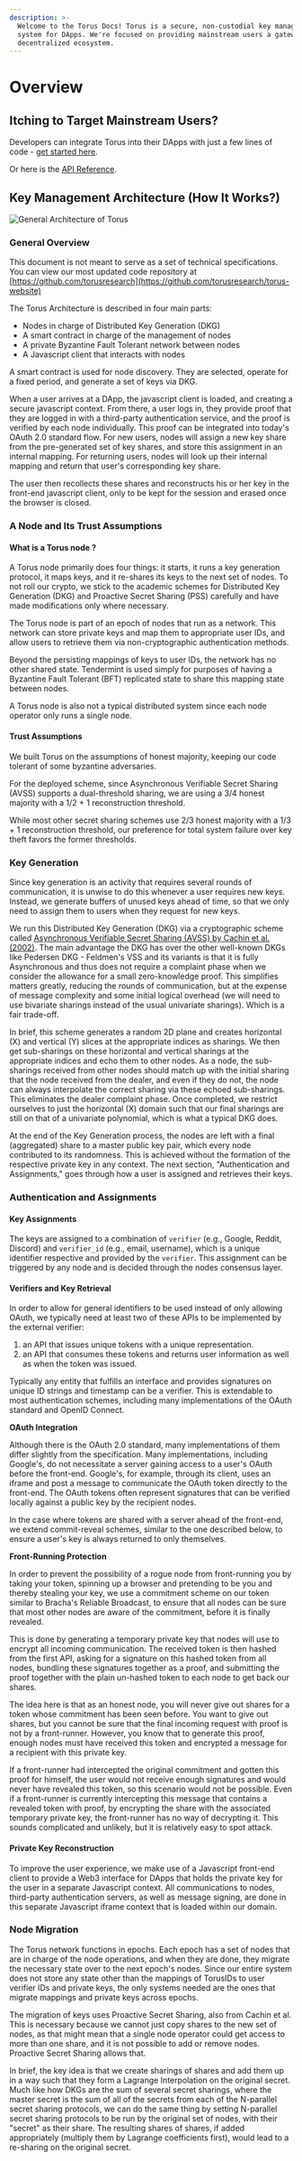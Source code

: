 ```yaml
---
description: >-
  Welcome to the Torus Docs! Torus is a secure, non-custodial key management
  system for DApps. We're focused on providing mainstream users a gateway to the
  decentralized ecosystem.
---
```


# Overview

## Itching to Target Mainstream Users?

Developers can integrate Torus into their DApps with just a few lines of code - [get started here](getting-started.md).

Or here is the [API Reference](api-reference/class.md).

## Key Management Architecture \(How It Works?\)

![General Architecture of Torus](.gitbook/assets/image.png)

### General Overview <a id="general-overview"></a>

This document is not meant to serve as a set of technical specifications. You can view our most updated code repository at [https://github.com/torusresearch](https://github.com/torusresearch/torus-website)​‌

The Torus Architecture is described in four main parts:‌

* Nodes in charge of Distributed Key Generation \(DKG\)
* A smart contract in charge of the management of nodes
* A private Byzantine Fault Tolerant network between nodes
* A Javascript client that interacts with nodes

A smart contract is used for node discovery. They are selected, operate for a fixed period, and generate a set of keys via DKG.‌

When a user arrives at a DApp, the javascript client is loaded, and creating a secure javascript context. From there, a user logs in, they provide proof that they are logged in with a third-party authentication service, and the proof is verified by each node individually. This proof can be integrated into today's OAuth 2.0 standard flow. For new users, nodes will assign a new key share from the pre-generated set of key shares, and store this assignment in an internal mapping. For returning users, nodes will look up their internal mapping and return that user's corresponding key share.‌

The user then recollects these shares and reconstructs his or her key in the front-end javascript client, only to be kept for the session and erased once the browser is closed.‌

### A Node and Its Trust Assumptions <a id="a-node-and-its-trust-assumptions"></a>

#### What is a Torus node ? <a id="what-a-torus-node-is"></a>

A Torus node primarily does four things: it starts, it runs a key generation protocol, it maps keys, and it re-shares its keys to the next set of nodes. To not roll our crypto, we stick to the academic schemes for Distributed Key Generation \(DKG\) and Proactive Secret Sharing \(PSS\) carefully and have made modifications only where necessary.‌

The Torus node is part of an epoch of nodes that run as a network. This network can store private keys and map them to appropriate user IDs, and allow users to retrieve them via non-cryptographic authentication methods.‌

Beyond the persisting mappings of keys to user IDs, the network has no other shared state. Tendermint is used simply for purposes of having a Byzantine Fault Tolerant \(BFT\) replicated state to share this mapping state between nodes.‌

A Torus node is also not a typical distributed system since each node operator only runs a single node.‌

#### Trust Assumptions <a id="trust-assumptions"></a>

We built Torus on the assumptions of honest majority, keeping our code tolerant of some byzantine adversaries.‌

For the deployed scheme, since Asynchronous Verifiable Secret Sharing \(AVSS\) supports a dual-threshold sharing, we are using a 3/4 honest majority with a 1/2 + 1 reconstruction threshold.‌

While most other secret sharing schemes use 2/3 honest majority with a 1/3 + 1 reconstruction threshold, our preference for total system failure over key theft favors the former thresholds.‌

### Key Generation <a id="key-generation"></a>

Since key generation is an activity that requires several rounds of communication, it is unwise to do this whenever a user requires new keys. Instead, we generate buffers of unused keys ahead of time, so that we only need to assign them to users when they request for new keys.‌

We run this Distributed Key Generation \(DKG\) via a cryptographic scheme called [Asynchronous Verifiable Secret Sharing \(AVSS\) by Cachin et al. \(2002\)](https://eprint.iacr.org/2002/134.pdf). The main advantage the DKG has over the other well-known DKGs like Pedersen DKG - Feldmen's VSS and its variants is that it is fully Asynchronous and thus does not require a complaint phase when we consider the allowance for a small zero-knowledge proof. This simplifies matters greatly, reducing the rounds of communication, but at the expense of message complexity and some initial logical overhead \(we will need to use bivariate sharings instead of the usual univariate sharings\).‌ Which is a fair trade-off.

In brief, this scheme generates a random 2D plane and creates horizontal \(X\) and vertical \(Y\) slices at the appropriate indices as sharings. We then get sub-sharings on these horizontal and vertical sharings at the appropriate indices and echo them to other nodes. As a node, the sub-sharings received from other nodes should match up with the initial sharing that the node received from the dealer, and even if they do not, the node can always interpolate the correct sharing via these echoed sub-sharings. This eliminates the dealer complaint phase. Once completed, we restrict ourselves to just the horizontal \(X\) domain such that our final sharings are still on that of a univariate polynomial, which is what a typical DKG does.‌

At the end of the Key Generation process, the nodes are left with a final \(aggregated\) share to a master public key pair, which every node contributed to its randomness. This is achieved without the formation of the respective private key in any context. The next section, "Authentication and Assignments," goes through how a user is assigned and retrieves their keys.

### Authentication and Assignments <a id="authentication-and-assignments"></a>

#### Key Assignments <a id="key-assignments"></a>

The keys are assigned to a combination of `verifier` \(e.g., Google, Reddit, Discord\) and `verifier_id` \(e.g., email, username\), which is a unique identifier respective and provided by the `verifier`.‌ This assignment can be triggered by any node and is decided through the nodes consensus layer.

#### Verifiers and Key Retrieval <a id="verifiers-and-key-retrieval"></a>

In order to allow for general identifiers to be used instead of only allowing OAuth, we typically need at least two of these APIs to be implemented by the external verifier:‌

1. an API that issues unique tokens with a unique representation.
2. an API that consumes these tokens and returns user information as well as when the token was issued.

Typically any entity that fulfills an interface and provides signatures on unique ID strings and timestamp can be a verifier. This is extendable to most authentication schemes, including many implementations of the OAuth standard and OpenID Connect.‌

**OAuth Integration**

Although there is the OAuth 2.0 standard, many implementations of them differ slightly from the specification. Many implementations, including Google's, do not necessitate a server gaining access to a user's OAuth before the front-end. Google's, for example, through its client, uses an iframe and post a message to communicate the OAuth token directly to the front-end. The OAuth tokens often represent signatures that can be verified locally against a public key by the recipient nodes.‌

In the case where tokens are shared with a server ahead of the front-end, we extend commit-reveal schemes, similar to the one described below, to ensure a user's key is always returned to only themselves.‌

**Front-Running Protection**

In order to prevent the possibility of a rogue node from front-running you by taking your token, spinning up a browser and pretending to be you and thereby stealing your key, we use a commitment scheme on our token similar to Bracha's Reliable Broadcast, to ensure that all nodes can be sure that most other nodes are aware of the commitment, before it is finally revealed.‌

This is done by generating a temporary private key that nodes will use to encrypt all incoming communication. The received token is then hashed from the first API, asking for a signature on this hashed token from all nodes, bundling these signatures together as a proof, and submitting the proof together with the plain un-hashed token to each node to get back our shares.‌

The idea here is that as an honest node, you will never give out shares for a token whose commitment has been seen before. You want to give out shares, but you cannot be sure that the final incoming request with proof is not by a front-runner. However, you know that to generate this proof, enough nodes must have received this token and encrypted a message for a recipient with this private key.‌

If a front-runner had intercepted the original commitment and gotten this proof for himself, the user would not receive enough signatures and would never have revealed this token, so this scenario would not be possible. Even if a front-runner is currently intercepting this message that contains a revealed token with proof, by encrypting the share with the associated temporary private key, the front-runner has no way of decrypting it. This sounds complicated and unlikely, but it is relatively easy to spot attack.‌

#### Private Key Reconstruction <a id="private-key-reconstruction"></a>

To improve the user experience, we make use of a Javascript front-end client to provide a Web3 interface for DApps that holds the private key for the user in a separate Javascript context. All communications to nodes, third-party authentication servers, as well as message signing, are done in this separate Javascript iframe context that is loaded within our domain.‌

### Node Migration <a id="node-migration"></a>

The Torus network functions in epochs. Each epoch has a set of nodes that are in charge of the node operations, and when they are done, they migrate the necessary state over to the next epoch's nodes. Since our entire system does not store any state other than the mappings of TorusIDs to user verifier IDs and private keys, the only systems needed are the ones that migrate mappings and private keys across epochs.‌

The migration of keys uses Proactive Secret Sharing, also from Cachin et al. This is necessary because we cannot just copy shares to the new set of nodes, as that might mean that a single node operator could get access to more than one share, and it is not possible to add or remove nodes. Proactive Secret Sharing allows that.‌

In brief, the key idea is that we create sharings of shares and add them up in a way such that they form a Lagrange Interpolation on the original secret. Much like how DKGs are the sum of several secret sharings, where the master secret is the sum of all of the secrets from each of the N-parallel secret sharing protocols, we can do the same thing by setting N-parallel secret sharing protocols to be run by the original set of nodes, with their "secret" as their share. The resulting shares of shares, if added appropriately \(multiply them by Lagrange coefficients first\), would lead to a re-sharing on the original secret.

